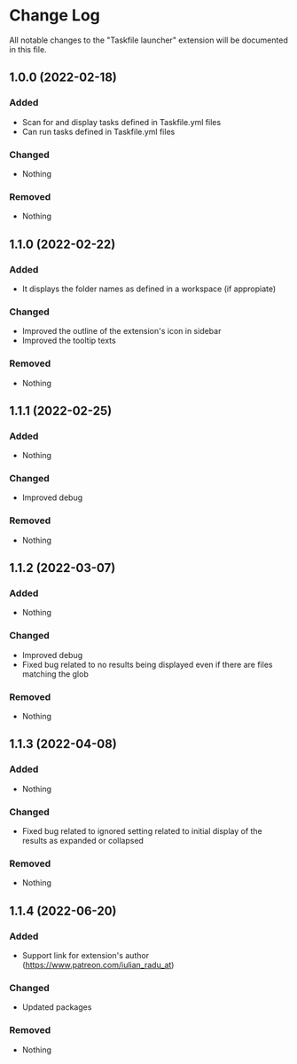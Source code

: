 # Change Log

All notable changes to the "Taskfile launcher" extension will be documented in this file.

## 1.0.0 (2022-02-18)

### Added

- Scan for and display tasks defined in Taskfile.yml files
- Can run tasks defined in Taskfile.yml files

### Changed

- Nothing

### Removed

- Nothing

## 1.1.0 (2022-02-22)

### Added

- It displays the folder names as defined in a workspace (if appropiate)

### Changed

- Improved the outline of the extension's icon in sidebar
- Improved the tooltip texts

### Removed

- Nothing

## 1.1.1 (2022-02-25)

### Added

- Nothing

### Changed

- Improved debug

### Removed

- Nothing

## 1.1.2 (2022-03-07)

### Added

- Nothing

### Changed

- Improved debug
- Fixed bug related to no results being displayed even if there are files matching the glob

### Removed

- Nothing

## 1.1.3 (2022-04-08)

### Added

- Nothing

### Changed

- Fixed bug related to ignored setting related to initial display of the results as expanded or collapsed

### Removed

- Nothing

## 1.1.4 (2022-06-20)

### Added

- Support link for extension's author (https://www.patreon.com/iulian_radu_at)

### Changed

- Updated packages

### Removed

- Nothing
